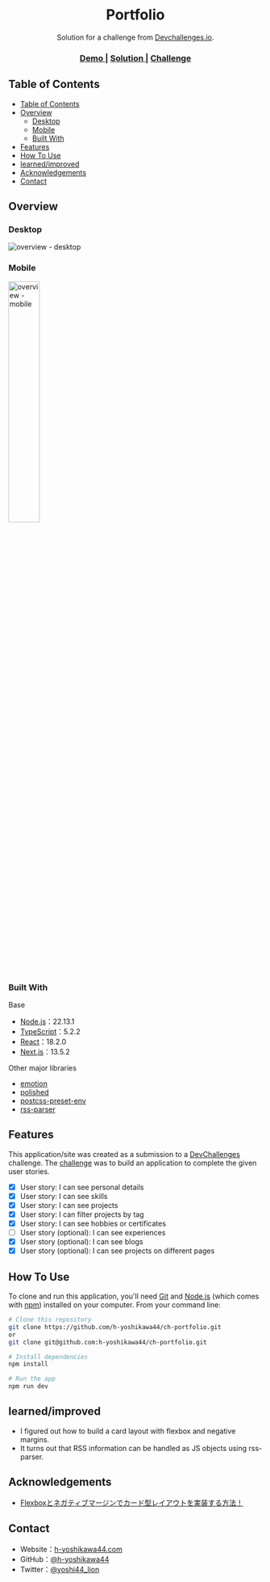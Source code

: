 <!-- Please update value in the {}  -->

<h1 align="center">Portfolio</h1>

<div align="center">
   Solution for a challenge from  <a href="http://legacy.devchallenges.io" target="_blank">Devchallenges.io</a>.
</div>

<div align="center">
  <h3>
    <a href="https://ch-portfolio.vercel.app/">
      Demo
    </a>
    <span> | </span>
    <a href="https://legacy.devchallenges.io/solutions/FXqFVnJSWiGwUVT1RHb6">
      Solution
    </a>
    <span> | </span>
    <a href="https://legacy.devchallenges.io/challenges/5ZnOYsSXM24JWnCsNFlt">
      Challenge
    </a>
  </h3>
</div>

<!-- TABLE OF CONTENTS -->

## Table of Contents

- [Table of Contents](#table-of-contents)
- [Overview](#overview)
  - [Desktop](#desktop)
  - [Mobile](#mobile)
  - [Built With](#built-with)
- [Features](#features)
- [How To Use](#how-to-use)
- [learned/improved](#learnedimproved)
- [Acknowledgements](#acknowledgements)
- [Contact](#contact)

<!-- OVERVIEW -->

## Overview
### Desktop
![overview - desktop](/screenshots/desktop.png)

### Mobile
<img src="./screenshots/mobile.png" alt="overview - mobile" width="35%">

### Built With

<!-- This section should list any major frameworks that you built your project using. Here are a few examples.-->

Base
- [Node.js](https://nodejs.org/)：22.13.1
- [TypeScript](https://www.typescriptlang.org/)：5.2.2
- [React](https://reactjs.org/)：18.2.0
- [Next.js](https://nextjs.org/)：13.5.2

Other major libraries
- [emotion](https://emotion.sh/)
- [polished](https://polished.js.org/)
- [postcss-preset-env](https://github.com/csstools/postcss-plugins/tree/main/plugin-packs/postcss-preset-env)
- [rss-parser](https://github.com/rbren/rss-parser)

## Features

<!-- List the features of your application or follow the template. Don't share the figma file here :) -->

This application/site was created as a submission to a [DevChallenges](https://legacy.devchallenges.io/challenges) challenge. The [challenge](https://legacy.devchallenges.io/challenges/5ZnOYsSXM24JWnCsNFlt) was to build an application to complete the given user stories.

- [x] User story: I can see personal details
- [x] User story: I can see skills
- [x] User story: I can see projects
- [x] User story: I can filter projects by tag
- [x] User story: I can see hobbies or certificates
- [ ] User story (optional): I can see experiences
- [x] User story (optional): I can see blogs
- [x] User story (optional): I can see projects on different pages

## How To Use

<!-- Example: -->

To clone and run this application, you'll need [Git](https://git-scm.com) and [Node.js](https://nodejs.org/en/download/) (which comes with [npm](https://www.npmjs.com/)) installed on your computer. From your command line:

```bash
# Clone this repository
git clone https://github.com/h-yoshikawa44/ch-portfolio.git
or
git clone git@github.com:h-yoshikawa44/ch-portfolio.git

# Install dependencies
npm install

# Run the app
npm run dev
```

## learned/improved
- I figured out how to build a card layout with flexbox and negative margins.
- It turns out that RSS information can be handled as JS objects using rss-parser.

## Acknowledgements

<!-- This section should list any articles or add-ons/plugins that helps you to complete the project. This is optional but it will help you in the future. For example: -->

- [Flexboxとネガティブマージンでカード型レイアウトを実装する方法！](https://moshashugyo.com/media/flexbox-negative-margin)

## Contact

- Website：[h-yoshikawa44.com](https://h-yoshikawa44.com)
- GitHub：[@h-yoshikawa44](https://github.com/h-yoshikawa44)
- Twitter：[@yoshi44_lion](https://twitter.com/yoshi44_lion)
